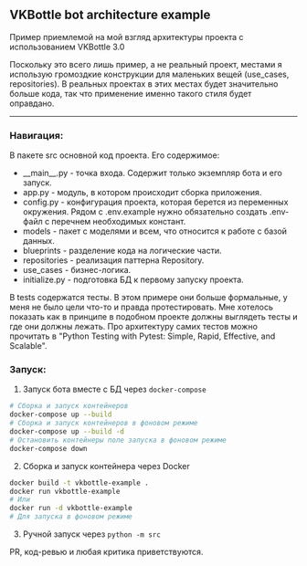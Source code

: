 ## VKBottle bot architecture example

Пример приемлемой на мой взгляд архитектуры проекта с использованием VKBottle 3.0

Поскольку это всего лишь пример, а не реальный проект, местами я использую громоздкие конструкции для маленьких вещей (use_cases, repositories). 
В реальных проектах в этих местах будет значительно больше кода, так что применение именно такого стиля будет оправдано. 

---

### Навигация:

В пакете src основной код проекта. Его содержимое:

- \_\_main\_\_.py - точка входа. Содержит только экземпляр бота и его запуск.
- app.py - модуль, в котором происходит сборка приложения. 
- config.py - конфигурация проекта, которая берется из переменных окружения. Рядом с .env.example нужно обязательно создать .env-файл с перечнем необходимых констант.
- models - пакет с моделями и всем, что относится к работе с базой данных.
- blueprints - разделение кода на логические части.
- repositories - реализация паттерна Repository.
- use_cases - бизнес-логика.
- initialize.py - подготовка БД к первому запуску проекта.

В tests содержатся тесты. В этом примере они больше формальные, у меня не было цели что-то и правда протестировать.
Мне хотелось показать как в принципе в подобном проекте должны выглядеть тесты и где они должны лежать.
Про архитектуру самих тестов можно прочитать в "Python Testing with Pytest: Simple, Rapid, Effective, and Scalable".

### Запуск:

1. Запуск бота вместе с БД через `docker-compose` 
```bash
# Сборка и запуск контейнеров
docker-compose up --build
# Сборка и запуск контейнеров в фоновом режиме
docker-compose up --build -d
# Остановить контейнеры поле запуска в фоновом режиме
docker-compose down
```
2. Сборка и запуск контейнера через Docker
```bash
docker build -t vkbottle-example .
docker run vkbottle-example
# Или
docker run -d vkbottle-example
# Для запуска в фоновом режиме
```
3. Ручной запуск через `python -m src`

PR, код-ревью и любая критика приветствуются.
